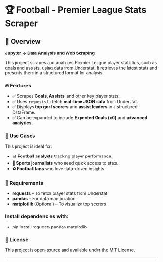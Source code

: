 # 🏆 Football - Premier League Stats Scraper

## 📌 Overview

**Jupyter -> Data Analysis and Web Scraping**

This project scrapes and analyzes Premier League player statistics, such as goals and assists, using data from Understat. It retrieves the latest stats and presents them in a structured format for analysis.

### 🔥 Features

- ✅ Scrapes **Goals**, **Assists**, and other key player stats.
- ✅ Uses `requests` to fetch **real-time JSON data** from Understat.
- ✅ Displays **top goal scorers** and **assist leaders** in a structured DataFrame.
- ✅ Can be expanded to include **Expected Goals (xG)** and **advanced analytics**.

### 🎯 Use Cases

This project is ideal for:

- 📊 **Football analysts** tracking player performance.
- 📰 **Sports journalists** who need quick access to stats.
- ⚽ **Football fans** who love data-driven insights.

### 🔧 Requirements

- **requests** – To fetch player stats from Understat
- **pandas** – For data manipulation
- **matplotlib** (Optional) – To visualize top scorers

### Install dependencies with:

- pip install requests pandas matplotlib

### 📜 License

This project is open-source and available under the MIT License.

---
